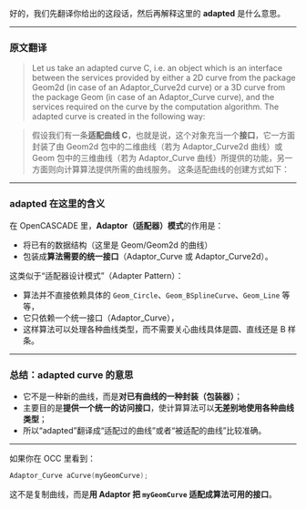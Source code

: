 好的，我们先翻译你给出的这段话，然后再解释这里的 **adapted** 是什么意思。

------

### **原文翻译**

> Let us take an adapted curve C, i.e. an object which is an interface between the services provided by either a 2D curve from the package Geom2d (in case of an Adaptor_Curve2d curve) or a 3D curve from the package Geom (in case of an Adaptor_Curve curve), and the services required on the curve by the computation algorithm. The adapted curve is created in the following way:

> 假设我们有一条**适配曲线 C**，也就是说，这个对象充当一个**接口**，它一方面封装了由 Geom2d 包中的二维曲线（若为 Adaptor_Curve2d 曲线）或 Geom 包中的三维曲线（若为 Adaptor_Curve 曲线）所提供的功能，另一方面则向计算算法提供所需的曲线服务。
>  这条适配曲线的创建方式如下：

------

### **adapted 在这里的含义**

在 OpenCASCADE 里，**Adaptor（适配器）模式**的作用是：

- 将已有的数据结构（这里是 Geom/Geom2d 的曲线）
- 包装成**算法需要的统一接口**（Adaptor_Curve 或 Adaptor_Curve2d）。

这类似于“适配器设计模式”（Adapter Pattern）：

- 算法并不直接依赖具体的 `Geom_Circle`、`Geom_BSplineCurve`、`Geom_Line` 等等，
- 它只依赖一个统一接口（Adaptor_Curve），
- 这样算法可以处理各种曲线类型，而不需要关心曲线具体是圆、直线还是 B 样条。

------

### **总结：adapted curve 的意思**

- 它不是一种新的曲线，而是**对已有曲线的一种封装（包装器）**；
- 主要目的是**提供一个统一的访问接口**，使计算算法可以**无差别地使用各种曲线类型**；
- 所以“adapted”翻译成“适配过的曲线”或者“被适配的曲线”比较准确。

------

如果你在 OCC 里看到：

```cpp
Adaptor_Curve aCurve(myGeomCurve);
```

这不是复制曲线，而是**用 Adaptor 把 `myGeomCurve` 适配成算法可用的接口**。

